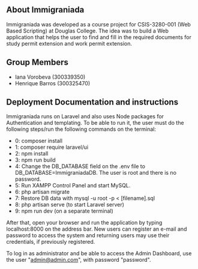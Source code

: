 ## About Immigraniada

Immigraniada was developed as a course project for CSIS-3280-001 (Web Based Scripting) at Douglas College. The idea was to build a Web application that helps the user to find and fill in the required documents for study permit extension and work permit extension.

## Group Members

- Iana Vorobeva (300339350)
- Henrique Barros (300325470)

## Deployment Documentation and instructions

Immigraniada runs on Laravel and also uses Node packages for Authentication and templating. To be able to run it, the user must do the following steps/run the following commands on the terminal:
- 0: composer install
- 1: composer require laravel/ui
- 2: npm install
- 3: npm run build
- 4: Change the DB_DATABASE field on the .env file to DB_DATABASE=ImmigraniadaDB. The user is root and there is no password.
- 5: Run XAMPP Control Panel and start MySQL. 
- 6: php artisan migrate
- 7: Restore DB data with mysql -u root -p < [filename].sql
- 8: php artisan serve (to start Laravel server)
- 9: npm run dev (on a separate terminal)

After that, open your browser and run the application by typing localhost:8000 on the address bar. New users can register an e-mail and password to access the system and returning users may use their credentials, if previously registered.

To log in as administrator and be able to access the Admin Dashboard, use the user "admin@admin.com", with password "password".